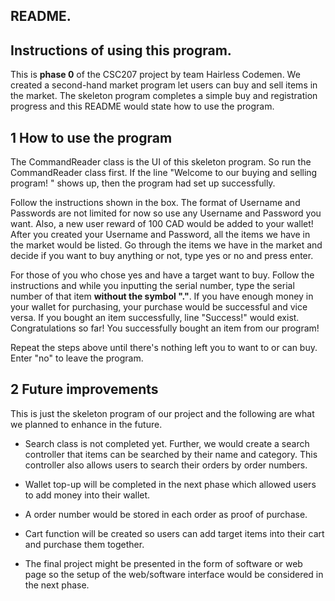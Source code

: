 ## README.

## Instructions of using this program.

This is **phase 0** of the CSC207 project by team Hairless Codemen.
We created a second-hand market program let users can buy and sell items in the market.
The skeleton program completes a simple buy and registration progress and this README would state how to use the program.

## 1 How to use the program
The CommandReader class is the UI of this skeleton program. So run the CommandReader class first.
If the line "Welcome to our buying and selling program! " shows up, then the program had set up successfully.

Follow the instructions shown in the box.
The format of Username and Passwords are not limited for now so use any Username and Password you want.
Also, a new user reward of 100 CAD would be added to your wallet!
After you created your Username and Password, all the items we have in the market would be listed.
Go through the items we have in the market and decide if you want to buy anything or not, type yes or no and press enter.

For those of you who chose yes and have a target want to buy.
Follow the instructions and while you inputting the serial number, 
type the serial number of that item **without the symbol "."**.
If you have enough money in your wallet for purchasing, your purchase would be successful and vice versa.
If you bought an item successfully, line "Success!" would exist. Congratulations so far!
You successfully bought an item from our program!

Repeat the steps above until there's nothing left you to want to or can buy.
Enter "no" to leave the program.

## 2 Future improvements
This is just the skeleton program of our project and the following are what we planned to enhance in the future.

- Search class is not completed yet.
Further, we would create a search controller that items can be searched by their name and category.
This controller also allows users to search their orders by order numbers.

- Wallet top-up will be completed in the next phase which allowed users to add money into their wallet.

- A order number would be stored in each order as proof of purchase.

- Cart function will be created so users can add target items into their cart and purchase them together.

- The final project might be presented in the form of software or web page so
the setup of the web/software interface would be considered in the next phase. 
